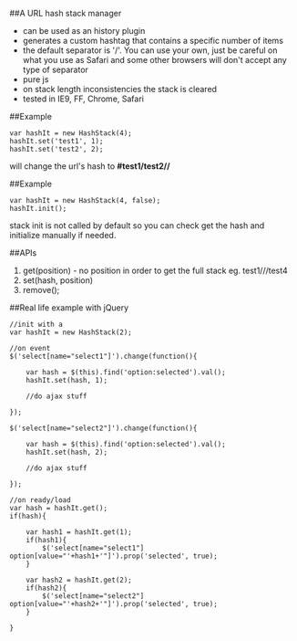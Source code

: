 ##A URL hash stack manager
- can be used as an history plugin
- generates a custom hashtag that contains a specific number of items 
- the default separator is '/'. You can use your own, just be careful on what you use as Safari and some other browsers will don't accept any type of separator
- pure js
- on stack length inconsistencies the stack is cleared
- tested in IE9, FF, Chrome, Safari

##Example
```
var hashIt = new HashStack(4);
hashIt.set('test1', 1);
hashIt.set('test2', 2);
```
will change the url's hash to **#test1/test2//**

##Example
```
var hashIt = new HashStack(4, false);
hashIt.init();

```
stack init is not called by default so you can check get the hash and initialize manually if needed.


##APIs

1. get(position) - no position in order to get the full stack eg. test1///test4
2. set(hash, position)
3. remove();


##Real life example with jQuery

```
//init with a
var hashIt = new HashStack(2);

//on event
$('select[name="select1"]').change(function(){

	var hash = $(this).find('option:selected').val();
	hashIt.set(hash, 1);
	
	//do ajax stuff
		
});

$('select[name="select2"]').change(function(){

	var hash = $(this).find('option:selected').val();
	hashIt.set(hash, 2);
	
	//do ajax stuff
		
});

//on ready/load
var hash = hashIt.get();
if(hash){

	var hash1 = hashIt.get(1);
	if(hash1){
		$('select[name="select1"] option[value="'+hash1+'"]').prop('selected', true);
	}
	
	var hash2 = hashIt.get(2);
	if(hash2){
		$('select[name="select2"] option[value="'+hash2+'"]').prop('selected', true);
	}

}

```
